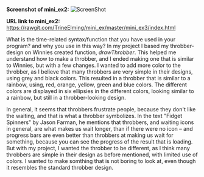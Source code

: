 **Screenshot of mini_ex2:**
![ScreenShot](https://github.com/TrineElming/mini_ex/blob/master/mini_ex3/mini_ex3.jpg)



**URL link to mini_ex2:**
https://rawgit.com/TrineElming/mini_ex/master/mini_ex3/index.html


What is the time-related syntax/function that you have used in your program? and why you use in this way?
In my project I based my throbber-design on Winnies created function, *drawThrobber*. This helped me understand how to make a throbber, and I ended making one that is similar to Winnies, but with a few changes. I wanted to add more color to the throbber, as I believe that many throbbers are very simple in their designs, using grey and black colors. This resulted in a throbber that is similar to a rainbow, using, red, orange, yellow, green and blue colors. The different colors are displayed in six ellipsies in the different colors, looking similar to a rainbow, but still in a throbber-looking design. 

In general, it seems that throbbers frustrate people, because they don't like the waiting, and that is what a throbber symbolizes. In the text "Fidget Spinners" by Jason Farman, he mentions that throbbers, and waiting icons in general, are what makes us wait longer, than if there were no icon – and progress bars are even better than throbbers at making us wait for something, because you can see the progress of the result that is loading. But with my project, I wanted the throbber to be different, as I think many throbbers are simple in their design as before mentioned, with limited use of colors. I wanted to make somthing that is not boring to look at, even though it resembles the standard throbber design. 
